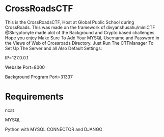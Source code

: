 # CrossRoadsCTF
This is the CrossRoadsCTF, Host at Global Public School during CrossRoads. This was made on the framework of divyanshusahu/miniCTF @Skryptonyte made alot of the Background and Crypto based challenges. Hope you enjoy
Make Sure To Add Your MYSQL Username and Password in the Views of Web of Crossroads Directory.
Just Run The CTFManager To Set Up The Server and all
Also Default Settings:
<p>
IP=127.0.0.1
</p><p>
Website Port=8000
</p><p>
Background Program Port=31337
</p>
<h1><b>Requirements</b></h1>
<p>ncat</p>
<p>MYSQL</p>
<p>Python with MYSQL CONNECTOR and DJANGO</p>
